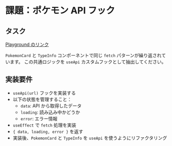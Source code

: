 # 課題：ポケモン API フック

## タスク

[Playground のリンク](https://codesandbox.io/p/devbox/pokemoncard-forked-ftndys?workspaceId=ws_KALT2Ee5cXzUQBDTYp2uGF)

`PokemonCard` と `TypeInfo` コンポーネントで同じ `fetch` パターンが繰り返されています。
この共通ロジックを `useApi` カスタムフックとして抽出してください。

## 実装要件

- `useApi(url)` フックを実装する
- 以下の状態を管理すること：
  - `data`: API から取得したデータ
  - `loading`: 読み込み中かどうか
  - `error`: エラー情報
- `useEffect` で `fetch` 処理を実装
- `{ data, loading, error }` を返す
- 実装後、`PokemonCard` と `TypeInfo` を `useApi` を使うようにリファクタリング

